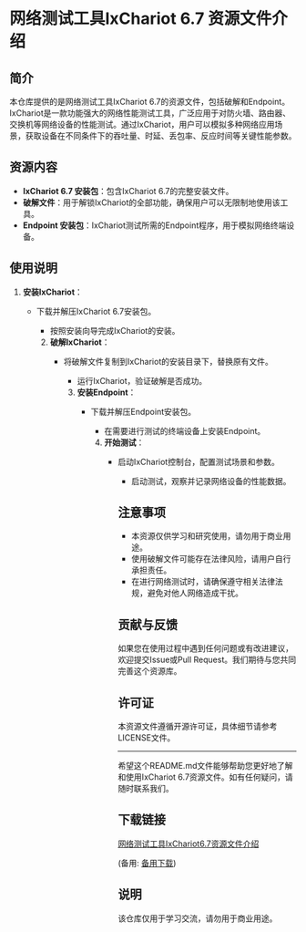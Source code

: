 # 网络测试工具IxChariot 6.7 资源文件介绍

## 简介
本仓库提供的是网络测试工具IxChariot 6.7的资源文件，包括破解和Endpoint。IxChariot是一款功能强大的网络性能测试工具，广泛应用于对防火墙、路由器、交换机等网络设备的性能测试。通过IxChariot，用户可以模拟多种网络应用场景，获取设备在不同条件下的吞吐量、时延、丢包率、反应时间等关键性能参数。

## 资源内容
- **IxChariot 6.7 安装包**：包含IxChariot 6.7的完整安装文件。
- **破解文件**：用于解锁IxChariot的全部功能，确保用户可以无限制地使用该工具。
- **Endpoint 安装包**：IxChariot测试所需的Endpoint程序，用于模拟网络终端设备。

## 使用说明
1. **安装IxChariot**：
   - 下载并解压IxChariot 6.7安装包。
      - 按照安装向导完成IxChariot的安装。

      2. **破解IxChariot**：
         - 将破解文件复制到IxChariot的安装目录下，替换原有文件。
            - 运行IxChariot，验证破解是否成功。

            3. **安装Endpoint**：
               - 下载并解压Endpoint安装包。
                  - 在需要进行测试的终端设备上安装Endpoint。

                  4. **开始测试**：
                     - 启动IxChariot控制台，配置测试场景和参数。
                        - 启动测试，观察并记录网络设备的性能数据。

                        ## 注意事项
                        - 本资源仅供学习和研究使用，请勿用于商业用途。
                        - 使用破解文件可能存在法律风险，请用户自行承担责任。
                        - 在进行网络测试时，请确保遵守相关法律法规，避免对他人网络造成干扰。

                        ## 贡献与反馈
                        如果您在使用过程中遇到任何问题或有改进建议，欢迎提交Issue或Pull Request。我们期待与您共同完善这个资源库。

                        ## 许可证
                        本资源文件遵循开源许可证，具体细节请参考LICENSE文件。

                        ---

                        希望这个README.md文件能够帮助您更好地了解和使用IxChariot 6.7资源文件。如有任何疑问，请随时联系我们。

                        ## 下载链接
                        [网络测试工具IxChariot6.7资源文件介绍](https://pan.quark.cn/s/c7b10e0eeeba) 

                        (备用: [备用下载](https://pan.baidu.com/s/1l-gBTUMJn9vy4476Fl9RSQ?pwd=1234))

                        ## 说明

                        该仓库仅用于学习交流，请勿用于商业用途。
